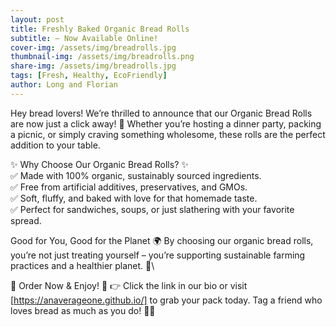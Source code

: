 ```yaml
---
layout: post
title: Freshly Baked Organic Bread Rolls
subtitle: – Now Available Online!
cover-img: /assets/img/breadrolls.jpg
thumbnail-img: /assets/img/breadrolls.png
share-img: /assets/img/breadrolls.jpg
tags: [Fresh, Healthy, EcoFriendly]
author: Long and Florian
---
```


Hey bread lovers! We’re thrilled to announce that our Organic Bread Rolls are now just a click away! 🎉 Whether you’re hosting a dinner party, packing a picnic, or simply craving something wholesome, these rolls are the perfect addition to your table.

✨ Why Choose Our Organic Bread Rolls? ✨\
✅ Made with 100% organic, sustainably sourced ingredients.\
✅ Free from artificial additives, preservatives, and GMOs.\
✅ Soft, fluffy, and baked with love for that homemade taste.\
✅ Perfect for sandwiches, soups, or just slathering with your favorite spread.


Good for You, Good for the Planet 🌍
By choosing our organic bread rolls, you’re not just treating yourself – you’re supporting sustainable farming practices and a healthier planet. 🌱\

🛒 Order Now & Enjoy! 🛒
👉 Click the link in our bio or visit [https://anaverageone.github.io/] to grab your pack today.
Tag a friend who loves bread as much as you do! 🥖💛
